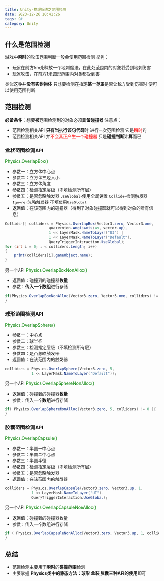 ```yaml
---
title: Unity-物理系统之范围检测
date: 2023-12-26 10:41:26
tags: C#
category: Unity
---
```

## 什么是范围检测
游戏中**瞬时**的攻击范围判断一般会使用范围检测
举例：
- 玩家在前方5m处释放一个地刺魔法，在此处范围内的对象将受到地刺伤害
- 玩家攻击，在前方1米圆形范围内对象都受到害

类似这种并**没有实体物体** 只想要检测在指定**某一范围**是否让敌方受到伤害时 便可以使用范围判断

## 范围检测
**必备条件**：想要**被**范围检测到的对象必须**具备碰撞器**
注意点：
- 范围检测相关API **只有当执行该句代码时** 进行一次范围检测 它是<font color='red'>瞬时</font>的
- 范围检测相关API 并<font color='red'>不会真正产生一个碰撞器</font> 只是**碰撞判断计算**而已

### 盒状范围检测API
<font color='green'>Physics.OverlapBox()</font>

- 参数一：立方体中心点
- 参数二：立方体三边大小
- 参数三：立方体角度
- 参数四：检测指定层级（不填检测所有层）
- 参数五：是否忽略触发器 ```UseGlobal```-使用全局设置 ```Collide```-检测触发器 ```Ignore```-忽略触发器 不填使用```UseGlobal```
- 返回值：在该范围内的碰撞器（得到了对象碰撞器就可以得到对象的所有信息）
```C#
Collider[] colliders = Physics.OverlapBox(Vector3.zero, Vector3.one, 
                    Quaternion.AngleAxis(45, Vector.Up), 
                    1 << LayerMask.NameToLayer("UI") | 
                    1 << LayerMask.NameToLayer("Default"), 
                    QueryTriggerInteraction.UseGlobal);
for (int i = 0; i < colliders.Length; i++)
{
    print(colliders[i].gameObject.name);
}
```
另一个API <font color='green'>Physics.OverlapBoxNonAlloc()</font>
- 返回值：碰撞到的碰撞器**数量**
- 参数：**传入一个数组**进行存储
```C#
if(Physics.OverlapBoxNonAlloc(Vector3.zero, Vector3.one, colliders) != 0){
}
```

### 球形范围检测API
<font color='green'>Physics.OverlapSphere()</font>

- 参数一：中心点
- 参数二：球半径
- 参数三：检测指定层级（不填检测所有层）
- 参数四：是否忽略触发器 
- 返回值：在该范围内的触发器
```C#
colliders = Physics.OverlapSphere(Vector3.zero, 5, 
            1 << LayerMask.NameToLayer("Default"));
```
另一个API <font color='green'>Physics.OverlapSphereNonAlloc()</font>
- 返回值：碰撞到的碰撞器**数量**
- 参数：传入一个**数组**进行存储
```C#
if( Physics.OverlapSphereNonAlloc(Vector3.zero, 5, colliders) != 0 ){
}
```
### 胶囊范围检测API
<font color='green'>Physics.OverlapCapsule()</font>

- 参数一：半圆一中心点
- 参数二：半圆二中心点
- 参数三：半圆半径
- 参数四：检测指定层级（不填检测所有层）
- 参数五：是否忽略触发器
- 返回值：在该范围内的触发器
```C#
colliders = Physics.OverlapCapsule(Vector3.zero, Vector3.up, 1, 
            1 << LayerMask.NameToLayer("UI"), 
            QueryTriggerInteraction.UseGlobal);
```
另一个API <font color='green'>Physics.OverlapCapsuleNonAlloc()</font>

- 返回值：碰撞到的碰撞器数量
- 参数：传入一个数组进行存储
```C#
if ( Physics.OverlapCapsuleNonAlloc(Vector3.zero, Vector3.up, 1, colliders ) != 0 ){
}
```
## 总结
- 范围检测主要用于**瞬时**的**碰撞范围**检测
- 主要掌握 **Physics类中的静态方法：球形 盒装 胶囊三种API的使用**即可
